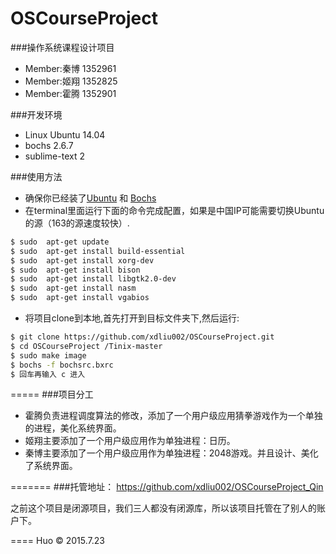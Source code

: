 # OSCourseProject
###操作系统课程设计项目
* Member:秦博 1352961
* Member:姬翔 1352825
* Member:霍腾 1352901

###开发环境
* Linux Ubuntu 14.04
* bochs 2.6.7
* sublime-text 2


###使用方法
* 确保你已经装了<a href="http://www.ubuntu.com/download/desktop">Ubuntu</a> 和 <a href="http://sourceforge.net/projects/bochs/">Bochs</a>
* 在terminal里面运行下面的命令完成配置，如果是中国IP可能需要切换Ubuntu的源（163的源速度较快）.
```bash
$ sudo  apt-get update 
$ sudo	apt-get	install	build-essential	
$ sudo	apt-get	install	xorg-dev										
$ sudo	apt-get	install	bison	
$ sudo	apt-get	install	libgtk2.0-dev
$ sudo	apt-get	install	nasm
$ sudo	apt-get	install	vgabios
```
* 将项目clone到本地,首先打开到目标文件夹下,然后运行:
```bash
$ git clone https://github.com/xdliu002/OSCourseProject.git
$ cd OSCourseProject /Tinix-master
$ sudo make image
$ bochs -f bochsrc.bxrc
$ 回车再输入 c 进入
```

=====
###项目分工

* 霍腾负责进程调度算法的修改，添加了一个用户级应用猜拳游戏作为一个单独的进程，美化系统界面。
* 姬翔主要添加了一个用户级应用作为单独进程：日历。
* 秦博主要添加了一个用户级应用作为单独进程：2048游戏。并且设计、美化了系统界面。

=======
###托管地址：
https://github.com/xdliu002/OSCourseProject_Qin

之前这个项目是闭源项目，我们三人都没有闭源库，所以该项目托管在了别人的账户下。

====
Huo © 2015.7.23